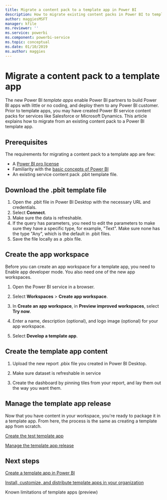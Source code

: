```yaml
---
title: Migrate a content pack to a template app in Power BI
description: How to migrate existing content packs in Power BI to template apps that you can distribute to any Power BI customer.
author: maggiesMSFT
manager: kfile
ms.reviewer: ''
ms.service: powerbi
ms.component: powerbi-service
ms.topic: conceptual
ms.date: 01/10/2019
ms.author: maggies
---
```


# Migrate a content pack to a template app

The new Power BI *template apps* enable Power BI partners to build Power BI apps with little or no coding, and deploy them to any Power BI customer. Prior to template apps, you may have created Power BI service content packs for services like Salesforce or Microsoft Dynamics. This article explains how to migrate from an existing content pack to a Power BI template app. 

## Prerequisites 

The requirements for migrating a content pack to a template app are few:  

- A [Power BI pro license](service-self-service-signup-for-power-bi.md)
- Familiarity with the [basic concepts of Power BI ](service-basic-concepts.md)
- An existing service content pack .pbit template file.

## Download the .pbit template file

1. Open the .pbit file in Power BI Desktop with the necessary URL and credentials.  
2. Select **Connect**.
3. Make sure the data is refreshable.  
4. If the query has parameters, you need to edit the parameters to make sure they have a specific type, for example, "Text". Make sure none has the type "Any", which is the default in .pbit files. 
5. Save the file locally as a .pbix file.

## Create the app workspace

Before you can create an app workspace for a template app, you need to Enable app developer mode. You also need one of the new app workspaces.   

1. Open the Power BI service in a browser.

1. Select **Workspaces** > **Create app workspace**. 

3. In **Create an app workspace**, in **Preview improved workspaces**, select **Try now**.

5. Enter a name, description (optional), and logo image (optional) for your app workspace.

4. Select **Develop a template app**.

## Create the template app content

1. Upload the new report .pbix file you created in Power BI Desktop. 

1. Make sure dataset is refreshable in service  

3. Create the dashboard by pinning tiles from your report, and lay them out the way you want them. 

## Manage the template app release

Now that you have content in your workspace, you're ready to package it in a template app. From here, the process is the same as creating a template app from scratch. 

[Create the test template app](service-template-apps-create.md#create-the-test-template-app)
 
[Manage the template app release](service-template-apps-create.md#manage-the-template-app-release)

## Next steps

[Create a template app in Power BI](service-template-apps-create.md)

[Install, customize, and distribute template apps in your organization](service-template-apps-install-distribute.md)

Known limitations of template apps (preview)






